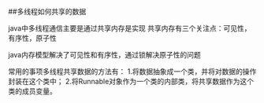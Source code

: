 ##多线程如何共享的数据

java中多线程通信主要是通过共享内存是实现
共享内存有三个关注点：可见性，有序性，原子性

java内存模型解决了可见性和有序性，通过锁解决原子性的问题

常用的事项多线程共享数据的方法有：
1.将数据抽象成一个类，并将对数据的操作封装在这个类中；
2.将Runnable对象作为一个类的内部类，将共享数据作为这个类的成员变量。